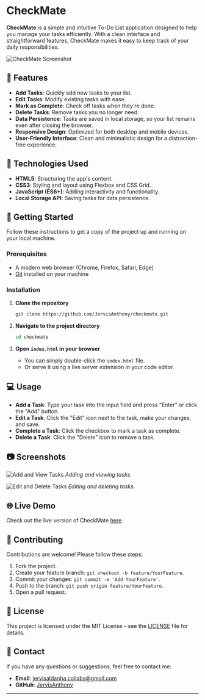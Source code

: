 # CheckMate

**CheckMate** is a simple and intuitive To-Do List application designed to help you manage your tasks efficiently. With a clean interface and straightforward features, CheckMate makes it easy to keep track of your daily responsibilities.

![CheckMate Screenshot](https://github.com/user-attachments/assets/7989ed3e-8bd2-4a99-a332-9b776ba33a41)

## 🌟 Features

- **Add Tasks**: Quickly add new tasks to your list.
- **Edit Tasks**: Modify existing tasks with ease.
- **Mark as Complete**: Check off tasks when they're done.
- **Delete Tasks**: Remove tasks you no longer need.
- **Data Persistence**: Tasks are saved in local storage, so your list remains even after closing the browser.
- **Responsive Design**: Optimized for both desktop and mobile devices.
- **User-Friendly Interface**: Clean and minimalistic design for a distraction-free experience.

## 🚀 Technologies Used

- **HTML5**: Structuring the app's content.
- **CSS3**: Styling and layout using Flexbox and CSS Grid.
- **JavaScript (ES6+)**: Adding interactivity and functionality.
- **Local Storage API**: Saving tasks for data persistence.

## 📖 Getting Started

Follow these instructions to get a copy of the project up and running on your local machine.

### Prerequisites

- A modern web browser (Chrome, Firefox, Safari, Edge)
- [Git](https://git-scm.com/) installed on your machine

### Installation

1. **Clone the repository**

   ```bash
   git clone https://github.com/JervisAnthony/checkmate.git
   ```

2. **Navigate to the project directory**

   ```bash
   cd checkmate
   ```

3. **Open `index.html` in your browser**

   - You can simply double-click the `index.html` file.
   - Or serve it using a live server extension in your code editor.

## 💻 Usage

- **Add a Task**: Type your task into the input field and press "Enter" or click the "Add" button.
- **Edit a Task**: Click the "Edit" icon next to the task, make your changes, and save.
- **Complete a Task**: Click the checkbox to mark a task as complete.
- **Delete a Task**: Click the "Delete" icon to remove a task.

## 📷 Screenshots

![Add and View Tasks](path-to-add-view-tasks-screenshot.png)
*Adding and viewing tasks.*

![Edit and Delete Tasks](path-to-edit-delete-tasks-screenshot.png)
*Editing and deleting tasks.*

## 🌐 Live Demo

Check out the live version of CheckMate [here](https://JervisAnthony.github.io/checkmate/).

## 🤝 Contributing

Contributions are welcome! Please follow these steps:

1. Fork the project.
2. Create your feature branch: `git checkout -b feature/YourFeature`.
3. Commit your changes: `git commit -m 'Add YourFeature'`.
4. Push to the branch: `git push origin feature/YourFeature`.
5. Open a pull request.

## 📄 License

This project is licensed under the MIT License - see the [LICENSE](LICENSE) file for details.

## 📧 Contact

If you have any questions or suggestions, feel free to contact me:

- **Email**: jervisaldanha.collabs@gmail.com
- **GitHub**: [JervisAnthony](https://github.com/JervisAnthony) 

---
